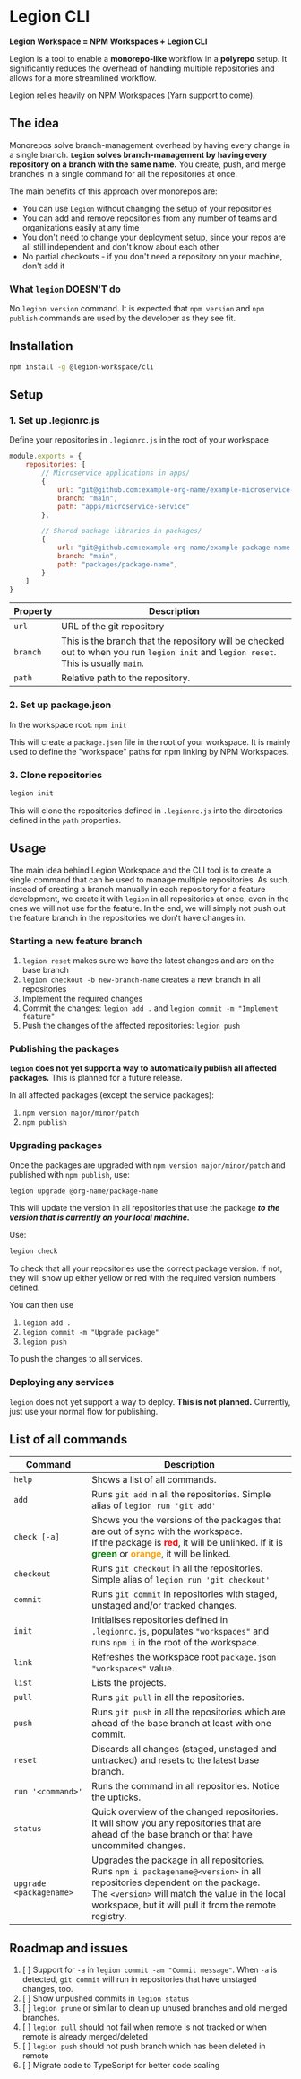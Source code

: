 # Legion CLI

**Legion Workspace = NPM Workspaces + Legion CLI**

Legion is a tool to enable a **monorepo-like** workflow in a **polyrepo** setup. It significantly reduces the overhead of handling multiple repositories and allows for a more streamlined workflow.

Legion relies heavily on NPM Workspaces (Yarn support to come).

## The idea

Monorepos solve branch-management overhead by having every change in a single branch. **`Legion` solves branch-management by having every repository on a branch with the same name.** You create, push, and merge branches in a single command for all the repositories at once.

The main benefits of this approach over monorepos are:

- You can use `Legion` without changing the setup of your repositories
- You can add and remove repositories from any number of teams and organizations easily at any time
- You don't need to change your deployment setup, since your repos are all still independent and don't know about each other
- No partial checkouts - if you don't need a repository on your machine, don't add it

### What `legion` DOESN'T do

No `legion version` command. It is expected that `npm version` and `npm publish` commands are used by the developer as they see fit.

## Installation

```bash
npm install -g @legion-workspace/cli
```

## Setup

### 1. Set up .legionrc.js

Define your repositories in `.legionrc.js` in the root of your workspace

```js
module.exports = {
    repositories: [
        // Microservice applications in apps/
        {
            url: "git@github.com:example-org-name/example-microservice-name.git",
            branch: "main",
            path: "apps/microservice-service"
        },

        // Shared package libraries in packages/
        {
            url: "git@github.com:example-org-name/example-package-name.git",
            branch: "main",
            path: "packages/package-name",
        }
    ]
}
```

| Property | Description |
|---|---|
| `url` | URL of the git repository |
| `branch` | This is the branch that the repository will be checked out to when you run `legion init` and `legion reset`. This is usually `main`. |
| `path` | Relative path to the repository. |

### 2. Set up package.json

In the workspace root: `npm init`

This will create a `package.json` file in the root of your workspace. It is mainly used to define the "workspace" paths for npm linking by NPM Workspaces.

### 3. Clone repositories

```bash
legion init
```

This will clone the repositories defined in `.legionrc.js` into the directories defined in the `path` properties.

## Usage

The main idea behind Legion Workspace and the CLI tool is to create a single command that can be used to manage multiple repositories. As such, instead of creating a branch manually in each repository for a feature development, we create it with `legion` in all repositories at once, even in the ones we will not use for the feature. In the end, we will simply not push out the feature branch in the repositories we don't have changes in.

### Starting a new feature branch

1. `legion reset` makes sure we have the latest changes and are on the base branch
2. `legion checkout -b new-branch-name` creates a new branch in all repositories
3. Implement the required changes
4. Commit the changes: `legion add .` and `legion commit -m "Implement feature"`
5. Push the changes of the affected repositories: `legion push`

### Publishing the packages

**`legion` does not yet support a way to automatically publish all affected packages.** This is planned for a future release.

In all affected packages (except the service packages):

1. `npm version major/minor/patch`
2. `npm publish`

### Upgrading packages

Once the packages are upgraded with `npm version major/minor/patch` and published with `npm publish`, use:

```bash
legion upgrade @org-name/package-name
```

This will update the version in all repositories that use the package **_to the version that is currently on your local machine._**

Use:

```bash
legion check
```

To check that all your repositories use the correct package version. If not, they will show up either yellow or red with the required version numbers defined.

You can then use

1. `legion add .`
2. `legion commit -m "Upgrade package"`
3. `legion push`

To push the changes to all services.

### Deploying any services

`legion` does not yet support a way to deploy. **This is not planned.** Currently, just use your normal flow for publishing.

## List of all commands

| Command | Description |
|---|---|
| `help` | Shows a list of all commands. |
| `add` | Runs `git add` in all the repositories. Simple alias of `legion run 'git add'` |
| `check [-a]` | Shows you the versions of the packages that are out of sync with the workspace. <br /> If the package is <span style="font-weight:bold;color:red">red</span>, it will be unlinked. If it is <span style="font-weight:bold;color:green">green</span> or <span style="font-weight:bold;color:orange">orange</span>, it will be linked. |
| `checkout` | Runs `git checkout` in all the repositories. Simple alias of `legion run 'git checkout'` |
| `commit` | Runs `git commit` in repositories with staged, unstaged and/or tracked changes. |
| `init` | Initialises repositories defined in `.legionrc.js`, populates `"workspaces"` and runs `npm i` in the root of the workspace. |
| `link` | Refreshes the workspace root `package.json` `"workspaces"` value. |
| `list` | Lists the projects. |
| `pull` | Runs `git pull` in all the repositories. |
| `push` | Runs `git push` in all the repositories which are ahead of the base branch at least with one commit. |
| `reset` | Discards all changes (staged, unstaged and untracked) and resets to the latest base branch. |
| `run '<command>'` | Runs the command in all repositories. Notice the upticks. |
| `status` | Quick overview of the changed repositories. <br /> It will show you any repositories that are ahead of the base branch or that have uncommited changes. |
| `upgrade <packagename>` | Upgrades the package in all repositories. <br /> Runs `npm i packagename@<version>` in all repositories dependent on the package.<br /> The `<version>` will match the value in the local workspace, but it will pull it from the remote registry. |

## Roadmap and issues

1. [ ] Support for `-a` in `legion commit -am "Commit message"`. When `-a` is detected, `git commit` will run in repositories that have unstaged changes, too.
2. [ ] Show unpushed commits in `legion status`
3. [ ] `legion prune` or similar to clean up unused branches and old merged branches.
4. [ ] `legion pull` should not fail when remote is not tracked or when remote is already merged/deleted
5. [ ] `legion push` should not push branch which has been deleted in remote
6. [ ] Migrate code to TypeScript for better code scaling
